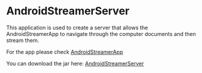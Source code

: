 AndroidStreamerServer
=====================

This application is used to create a server that allows the AndroidStreamerApp to navigate through the computer documents and then stream them.

For the app please check [AndroidStreamerApp](https://github.com/amng/AndroidStreamerApp)

You can download the jar here:
[AndroidStreamerServer](https://github.com/amng/AndroidStreamerServer/raw/master/jars/Streamer-0.1.0.jar)
